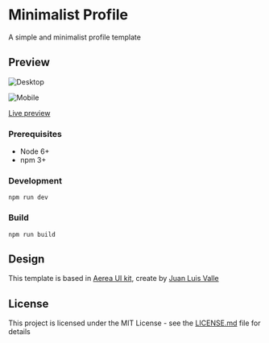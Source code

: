 # Minimalist Profile

A simple and minimalist profile template

## Preview

![Desktop](https://github.com/vmarcosp/minimalist-profile/blob/master/screenshots/desktop.JPG)

![Mobile](https://github.com/vmarcosp/minimalist-profile/blob/master/screenshots/mobile.JPG)

[Live preview](https://minimalist-profile.netlify.com/)

### Prerequisites

- Node 6+
- npm 3+

### Development

```
npm run dev
```
### Build

```
npm run build
```
## Design 
This template is based in [Aerea UI kit](https://www.behance.net/gallery/36601943/AEREA-FREE-UI-KIT), create by [Juan Luis Valle](http://juanluisvalle.com/)

## License

This project is licensed under the MIT License - see the [LICENSE.md](LICENSE) file for details
